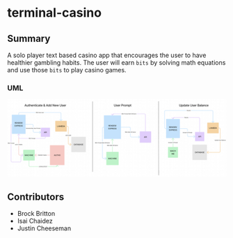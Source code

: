 # terminal-casino

## Summary

A solo player text based casino app that encourages the user to have healthier gambling
habits. The user will earn `bits` by solving math equations and use those `bits`
to play casino games.

### UML

![uml](./assets/uml.png)

## Contributors

- Brock Britton
- Isai Chaidez
- Justin Cheeseman
